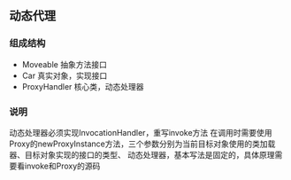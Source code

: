 ## 动态代理

### 组成结构
- Moveable    抽象方法接口
- Car    真实对象，实现接口
- ProxyHandler    核心类，动态处理器

### 说明
动态处理器必须实现InvocationHandler，重写invoke方法
在调用时需要使用Proxy的newProxyInstance方法，三个参数分别为当前目标对象使用的类加载器、目标对象实现的接口的类型、
动态处理器，基本写法是固定的，具体原理需要看invoke和Proxy的源码
